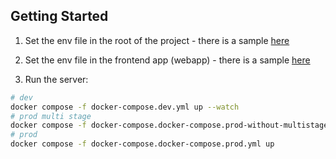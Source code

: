 ## Getting Started

1. Set the env file in the root of the project - there is a sample [here](./.env.sample)
2. Set the env file in the frontend app (webapp) - there is a sample [here](/webapp/.env.sample)

3. Run the server:

```bash
# dev
docker compose -f docker-compose.dev.yml up --watch
# prod multi stage
docker compose -f docker-compose.docker-compose.prod-without-multistage.yml up
# prod
docker compose -f docker-compose.docker-compose.prod.yml up
```
